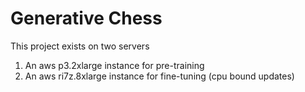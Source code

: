 # Generative Chess

This project exists on two servers
1. An aws p3.2xlarge instance for pre-training
2. An aws ri7z.8xlarge instance for fine-tuning (cpu bound updates)



